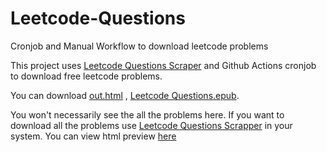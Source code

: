 # Leetcode-Questions
Cronjob and Manual Workflow to download leetcode problems

This project uses [Leetcode Questions Scraper](https://github.com/Bishalsarang/Leetcode-Questions-Scraper) and Github Actions cronjob to download free leetcode problems.

You can download [out.html](https://github.com/Bishalsarang/Leetcode-Questions/blob/main/out.html) , [Leetcode Questions.epub](https://github.com/Bishalsarang/Leetcode-Questions/blob/main/Leetcode%20Questions.epub).

You won't necessarily see the all the problems here.  If you want to download all the problems use [Leetcode Questions Scrapper](https://github.com/Bishalsarang/Leetcode-Questions-Scraper) in your system.
You can view html preview  [here](https://bishalsarang.github.io/Leetcode-Questions/out.html)